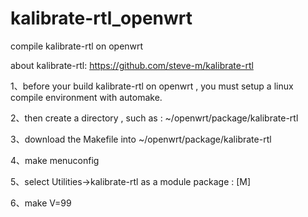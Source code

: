 # kalibrate-rtl_openwrt
compile kalibrate-rtl on openwrt

about kalibrate-rtl: https://github.com/steve-m/kalibrate-rtl

1、before your build kalibrate-rtl on openwrt , you must setup a linux compile environment with automake.

2、then create a directory , such as : ~/openwrt/package/kalibrate-rtl

3、download the Makefile into ~/openwrt/package/kalibrate-rtl

4、make menuconfig

5、select Utilities->kalibrate-rtl as a module package : [M]

6、make V=99
